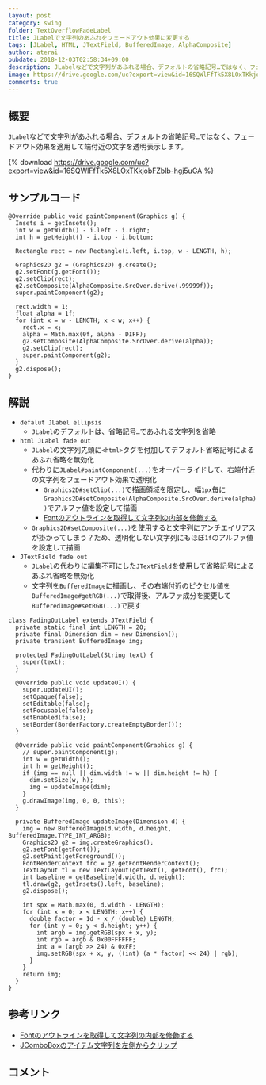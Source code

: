 ```yaml
---
layout: post
category: swing
folder: TextOverflowFadeLabel
title: JLabelで文字列のあふれをフェードアウト効果に変更する
tags: [JLabel, HTML, JTextField, BufferedImage, AlphaComposite]
author: aterai
pubdate: 2018-12-03T02:58:34+09:00
description: JLabelなどで文字列があふれる場合、デフォルトの省略記号…ではなく、フェードアウト効果を適用して端付近の文字を透明表示します。
image: https://drive.google.com/uc?export=view&id=16SQWlFfTk5X8LOxTKkjobFZblb-hgj5uGA
comments: true
---
```

## 概要
`JLabel`などで文字列があふれる場合、デフォルトの省略記号`…`ではなく、フェードアウト効果を適用して端付近の文字を透明表示します。

{% download https://drive.google.com/uc?export=view&id=16SQWlFfTk5X8LOxTKkjobFZblb-hgj5uGA %}

## サンプルコード
<pre class="prettyprint"><code>@Override public void paintComponent(Graphics g) {
  Insets i = getInsets();
  int w = getWidth() - i.left - i.right;
  int h = getHeight() - i.top - i.bottom;

  Rectangle rect = new Rectangle(i.left, i.top, w - LENGTH, h);

  Graphics2D g2 = (Graphics2D) g.create();
  g2.setFont(g.getFont());
  g2.setClip(rect);
  g2.setComposite(AlphaComposite.SrcOver.derive(.99999f));
  super.paintComponent(g2);

  rect.width = 1;
  float alpha = 1f;
  for (int x = w - LENGTH; x &lt; w; x++) {
    rect.x = x;
    alpha = Math.max(0f, alpha - DIFF);
    g2.setComposite(AlphaComposite.SrcOver.derive(alpha));
    g2.setClip(rect);
    super.paintComponent(g2);
  }
  g2.dispose();
}
</code></pre>

## 解説
- `defalut JLabel ellipsis`
    - `JLabel`のデフォルトは、省略記号`…`であふれる文字列を省略
- `html JLabel fade out`
    - `JLabel`の文字列先頭に`<html>`タグを付加してデフォルト省略記号によるあふれ省略を無効化
    - 代わりに`JLabel#paintComponent(...)`をオーバーライドして、右端付近の文字列をフェードアウト効果で透明化
        - `Graphics2D#setClip(...)`で描画領域を限定し、幅`1px`毎に`Graphics2D#setComposite(AlphaComposite.SrcOver.derive(alpha))`でアルファ値を設定して描画
        - [Fontのアウトラインを取得して文字列の内部を修飾する](https://ateraimemo.com/Swing/LineSplittingLabel.html)
    - `Graphics2D#setComposite(...)`を使用すると文字列にアンチエイリアスが掛かってしまう？ため、透明化しない文字列にもほぼ`1f`のアルファ値を設定して描画
- `JTextField fade out`
    - `JLabel`の代わりに編集不可にした`JTextField`を使用して省略記号によるあふれ省略を無効化
    - 文字列を`BufferedImage`に描画し、その右端付近のピクセル値を`BufferedImage#getRGB(...)`で取得後、アルファ成分を変更して`BufferedImage#setRGB(...)`で戻す

<!-- dummy comment line for breaking list -->

<pre class="prettyprint"><code>class FadingOutLabel extends JTextField {
  private static final int LENGTH = 20;
  private final Dimension dim = new Dimension();
  private transient BufferedImage img;

  protected FadingOutLabel(String text) {
    super(text);
  }

  @Override public void updateUI() {
    super.updateUI();
    setOpaque(false);
    setEditable(false);
    setFocusable(false);
    setEnabled(false);
    setBorder(BorderFactory.createEmptyBorder());
  }

  @Override public void paintComponent(Graphics g) {
    // super.paintComponent(g);
    int w = getWidth();
    int h = getHeight();
    if (img == null || dim.width != w || dim.height != h) {
      dim.setSize(w, h);
      img = updateImage(dim);
    }
    g.drawImage(img, 0, 0, this);
  }

  private BufferedImage updateImage(Dimension d) {
    img = new BufferedImage(d.width, d.height, BufferedImage.TYPE_INT_ARGB);
    Graphics2D g2 = img.createGraphics();
    g2.setFont(getFont());
    g2.setPaint(getForeground());
    FontRenderContext frc = g2.getFontRenderContext();
    TextLayout tl = new TextLayout(getText(), getFont(), frc);
    int baseline = getBaseline(d.width, d.height);
    tl.draw(g2, getInsets().left, baseline);
    g2.dispose();

    int spx = Math.max(0, d.width - LENGTH);
    for (int x = 0; x &lt; LENGTH; x++) {
      double factor = 1d - x / (double) LENGTH;
      for (int y = 0; y &lt; d.height; y++) {
        int argb = img.getRGB(spx + x, y);
        int rgb = argb &amp; 0x00FFFFFF;
        int a = (argb &gt;&gt; 24) &amp; 0xFF;
        img.setRGB(spx + x, y, ((int) (a * factor) &lt;&lt; 24) | rgb);
      }
    }
    return img;
  }
}
</code></pre>

## 参考リンク
- [Fontのアウトラインを取得して文字列の内部を修飾する](https://ateraimemo.com/Swing/LineSplittingLabel.html)
- [JComboBoxのアイテム文字列を左側からクリップ](https://ateraimemo.com/Swing/LeftClippedComboBox.html)

<!-- dummy comment line for breaking list -->

## コメント
